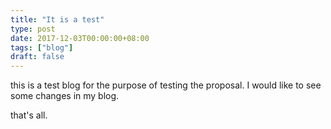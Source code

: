 ```yaml
---
title: "It is a test"
type: post
date: 2017-12-03T00:00:00+08:00
tags: ["blog"]
draft: false
---
```



this is a test blog for the purpose of testing the proposal. I would like to see some changes in my blog.

that's all.
